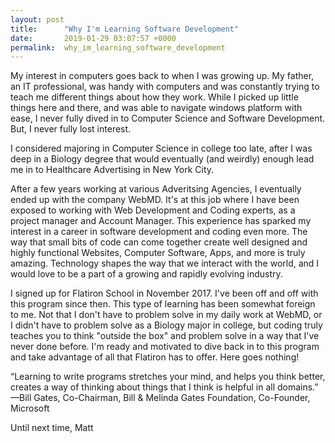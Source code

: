 ```yaml
---
layout: post
title:      "Why I'm Learning Software Development"
date:       2019-01-29 03:07:57 +0000
permalink:  why_im_learning_software_development
---
```



My interest in computers goes back to when I was growing up. My father, an IT professional, was handy with computers and was constantly trying to teach me different things about how they work. While I picked up little things here and there, and was able to navigate windows platform with ease, I never fully dived in to Computer Science and Software Development. But, I never fully lost interest.

I considered majoring in Computer Science in college too late, after I was deep in a Biology degree that would eventually (and weirdly) enough lead me in to Healthcare Advertising in New York City.

After a few years working at various Adveritsing Agencies, I eventually ended up with the company WebMD. It's at this job where I have been exposed to working with Web Development and Coding experts, as a project manager and Account Manager. This experience has sparked my interest in a career in software development and coding even more. The way that small bits of code can come together create well designed and highly functional Websites, Computer Software, Apps, and more is truly amazing. Technology shapes the way that we interact with the world, and I would love to be a part of a growing and rapidly evolving industry.

I signed up for Flatiron School in November 2017. I've been off and off with this program since then. This type of learning has been somewhat foreign to me. Not that I don't have to problem solve in my daily work at WebMD, or I didn't have to problem solve as a Biology major in college, but coding truly teaches you to think "outside the box" and problem solve in a way that I've never done before. I'm ready and motivated to dive back in to this program and take advantage of all that Flatiron has to offer. Here goes nothing!

“Learning to write programs stretches your mind, and helps you think better, creates a way of thinking about things that I think is helpful in all domains.”
—Bill Gates, Co-Chairman, Bill & Melinda Gates Foundation, Co-Founder, Microsoft

Until next time,
Matt
